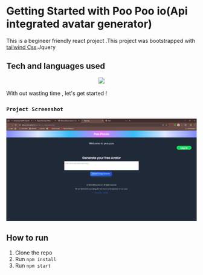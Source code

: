 # Getting Started with Poo Poo io(Api integrated avatar generator)
This is a begineer friendly react project .This project was bootstrapped with [tailwind Css](https://tailwindcss.com/).Jquery 

## Tech and languages used   
<p align="center">
  <a href="https://skillicons.dev">
    <img src="https://skillicons.dev/icons?i=git,jquery,html,js,css,vscode" />
  </a>
</p>

With out wasting time , let's get started !

### `Project Screenshot`
![Screenshot](./Screenshot%202024-11-12%20053833.png)


## How to run

1. Clone the repo
2. Run `npm install`
3. Run `npm start`
